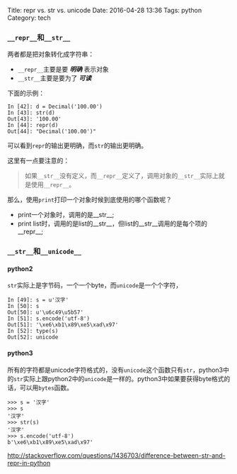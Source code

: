 Title: repr vs. str vs. unicode
Date: 2016-04-28 13:36
Tags: python
Category: tech

### `__repr__`和`__str__`
两者都是把对象转化成字符串：

- `__repr__`主要是要 ___明确___ 表示对象
- `__str__`主要是要为了 ___可读___

下面的示例：
```
In [42]: d = Decimal('100.00')
In [43]: str(d)
Out[43]: '100.00'
In [44]: repr(d)
Out[44]: "Decimal('100.00')"
```
可以看到`repr`的输出更明确，而`str`的输出更明确。

这里有一点要注意的：
> 如果`__str__`没有定义，而`__repr__`定义了，调用对象的`__str__`实际上就是使用`__repr__`。

那么，使用`print`打印一个对象时候到底使用的哪个函数呢？

- print一个对象时，调用的是__str__;
- print list时，调用的是list的__str__，但list的__str__调用的是每个项的__repr__;

### `__str__`和`__unicode__`
#### python2
`str`实际上是字节码，一个一个byte，而`unicode`是一个个字符，

```
In [49]: s = u'汉字'
In [50]: s
Out[50]: u'\u6c49\u5b57'
In [51]: s.encode('utf-8')
Out[51]: '\xe6\xb1\x89\xe5\xad\x97'
In [52]: type(s)
Out[52]: unicode
```

#### python3
所有的字符都是unicode字符格式的，没有`unicode`这个函数只有`str`，python3中的`str`实际上跟python2中的`unicode`是一样的。python3中如果要获得byte格式的话，可以用`bytes`函数。

```
>>> s = '汉字'
>>> s
'汉字'
>>> str(s)
'汉字'
>>> s.encode('utf-8')
b'\xe6\xb1\x89\xe5\xad\x97'
```

<http://stackoverflow.com/questions/1436703/difference-between-str-and-repr-in-python>
